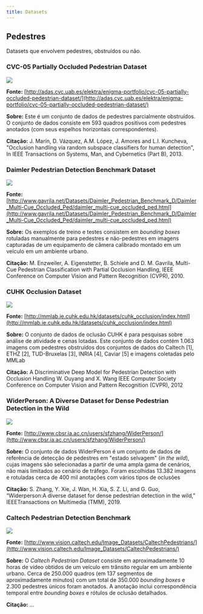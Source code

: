 ```yaml
---
title: Datasets
---
```


## Pedestres

Datasets que envolvem pedestres, obstruídos ou não.

### CVC-05 Partially Occluded Pedestrian Dataset

![](http://adas.cvc.uab.es/elektra/wp-content/uploads/sites/13/2016/05/CVC05_Frame.png)

__Fonte:__ [http://adas.cvc.uab.es/elektra/enigma-portfolio/cvc-05-partially-occluded-pedestrian-dataset/](http://adas.cvc.uab.es/elektra/enigma-portfolio/cvc-05-partially-occluded-pedestrian-dataset/)

__Sobre:__ Este é um conjunto de dados de pedestres parcialmente obstruídos. O conjunto de dados consiste em 593 quadros positivos com pedestres anotados (com seus espelhos horizontais correspondentes).

__Citação:__ J. Marín, D. Vázquez, A.M. López, J. Amores and L.I. Kuncheva, "Occlusion handling via random subspace classifiers for human detection", In IEEE Transactions on Systems, Man, and Cybernetics (Part B), 2013. 

### Daimler Pedestrian Detection Benchmark Dataset

![](http://www.gavrila.net/Datasets/Daimler_Pedestrian_Benchmark_D/Daimler_Multi-Cue_Occluded_Ped/multi_cue_2.jpg)

__Fonte:__ [http://www.gavrila.net/Datasets/Daimler_Pedestrian_Benchmark_D/Daimler_Multi-Cue_Occluded_Ped/daimler_multi-cue_occluded_ped.html](http://www.gavrila.net/Datasets/Daimler_Pedestrian_Benchmark_D/Daimler_Multi-Cue_Occluded_Ped/daimler_multi-cue_occluded_ped.html)

__Sobre:__ Os exemplos de treino e testes consistem em _bounding boxes_ rotuladas manualmente para pedestres e não-pedestres em imagens capturadas de um equipamento de câmera calibrado montado em um veículo em um ambiente urbano.

__Citação:__ M. Enzweiler, A. Eigenstetter, B. Schiele and D. M. Gavrila,
Multi-Cue Pedestrian Classification with Partial Occlusion Handling,
IEEE Conference on Computer Vision and Pattern Recognition (CVPR), 2010.

### CUHK Occlusion Dataset

![](http://mmlab.ie.cuhk.edu.hk/images/datasets/cuhk_occlusion_large.jpg)

__Fonte:__ [http://mmlab.ie.cuhk.edu.hk/datasets/cuhk_occlusion/index.html](http://mmlab.ie.cuhk.edu.hk/datasets/cuhk_occlusion/index.html)

__Sobre:__ O conjunto de dados de oclusão CUHK é para pesquisas sobre análise de atividade e cenas lotadas. Este conjunto de dados contém 1.063 imagens com pedestres obstruídos dos conjuntos de dados do Caltech [1], ETHZ [2], TUD-Bruxelas [3], INRIA [4], Caviar [5] e imagens coletadas pelo MMLab

__Citação:__ A Discriminative Deep Model for Pedestrian Detection with Occlusion Handling W. Ouyang and X. Wang IEEE Computer Society Conference on Computer Vision and Pattern Recognition (CVPR), 2012

### WiderPerson: A Diverse Dataset for Dense Pedestrian Detection in the Wild

![](http://www.cbsr.ia.ac.cn/users/sfzhang/WiderPerson/files/intro.jpg)

__Fonte:__ [http://www.cbsr.ia.ac.cn/users/sfzhang/WiderPerson/](http://www.cbsr.ia.ac.cn/users/sfzhang/WiderPerson/)

__Sobre:__ O conjunto de dados WiderPerson é um conjunto de dados de referência de detecção de pedestres em "estado selvagem" (_in the wild_), cujas imagens são selecionadas a partir de uma ampla gama de cenários, não mais limitados ao cenário de tráfego. Foram escolhidas 13.382 imagens e rotuladas cerca de 400 mil anotações com vários tipos de oclusões

__Citação:__ S. Zhang, Y. Xie, J. Wan, H. Xia, S. Z. Li, and G. Guo, “Widerperson:A  diverse  dataset  for  dense  pedestrian  detection  in  the  wild,” IEEETransactions on Multimedia (TMM), 2019.

### Caltech Pedestrian Detection Benchmark

![](http://www.vision.caltech.edu/Image_Datasets/CaltechPedestrians/files/peds01_web.jpg)

__Fonte:__ [http://www.vision.caltech.edu/Image_Datasets/CaltechPedestrians/](http://www.vision.caltech.edu/Image_Datasets/CaltechPedestrians/)

__Sobre:__ O _Caltech Pedestrian Dataset_ consiste em aproximadamente 10 horas de vídeo obtidos de um veículo em trânsito regular em um ambiente urbano. Cerca de 250.000 quadros (em 137 segmentos de aproximadamente minutos) com um total de 350.000 _bounding boxes_ e 2.300 pedestres únicos foram anotados. A anotação inclui correspondência temporal entre _bounding boxes_ e rótulos de oclusão detalhados.

__Citação:__ ...